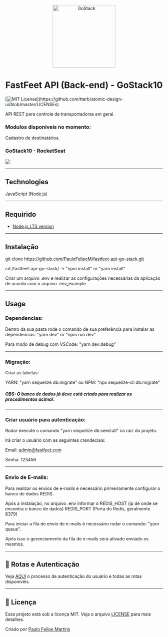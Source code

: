<p align="center">
    <img alt="GoStack" src="https://github.com/Rocketseat/bootcamp-gostack-desafio-03/blob/master/.github/logo.png" width="200px" />
</p>

<h1 align="center">
  FastFeet API (Back-end) - GoStack10
</h1>

[![MIT License](https://img.shields.io/apm/l/atomic-design-ui.svg?)](https://github.com/tterb/atomic-design-ui/blob/master/LICENSEs)

API REST para controle de transportadoras em geral.

### Modulos disponíveis no momento:

Cadastro de destinatários.

### GoStack10 - RocketSeat

![](header.png)

-------------------------------------------------------------------------------------

## Technologies
JavaScript (Node.js)

-------------------------------------------------------------------------------------

## Requirido
- [Node.js LTS version](https://nodejs.org/en/)

-------------------------------------------------------------------------------------

## Instalação

git clone https://github.com/PauloFelipeM/fastfeet-api-go-stack.git

cd /fastfeet-api-go-stack/ -> "npm install" or "yarn install"

Criar um arquivo .env e realizar as configurações necessárias da aplicação de acordo com o arquivo .env_example

-------------------------------------------------------------------------------------

## Usage

### Dependencias:

Dentro da sua pasta rode o comando de sua preferência para instalar as dependencias: "yarn dev" or "npm run dev"

Para modo de debug com VSCode: "yarn dev:debug"

-------------------------------------------------------------------------------------

### Migração:

Criar as tabelas:

YARN: "yarn sequelize db:migrate" ou NPM: "npx sequelize-cli db:migrate"

##### OBS: O banco de dados já deve está criado para realizar os procedimentos acima!.

-------------------------------------------------------------------------------------

### Criar usuário para autenticação:

Rodar execute o comando "yarn sequelize db:seed:all" na raiz do projeto.

Irá criar o usuário com as seguintes crendeciais:

Email: admin@fastfeet.com

Senha: 123456

-------------------------------------------------------------------------------------

### Envio de E-mails:

Para realizar os envios de e-mails é necessário primeiramente configurar o banco de dados REDIS.

Após a instalação, no arquivo .env informar o REDIS_HOST (ip de onde se encontra o banco de dados) REDIS_PORT (Porta do Redis, geralmente 6379)

Para iniciar a fila de envio de e-mails é necessário rodar o comando: "yarn queue".

Após isso o gerenciamento da fila de e-mails será ativado enviado os mesmos.

-------------------------------------------------------------------------------------

## 🚩 Rotas e Autenticação

Veja [AQUI](ROUTES.md) o processo de autenticação do usuário e todas as rotas disponivéis.

-------------------------------------------------------------------------------------

## :memo: Licença

Esse projeto está sob a licença MIT. Veja o arquivo [LICENSE](LICENSE) para mais detalhes.

Criado por [Paulo Felipe Martins](https://www.linkedin.com/in/paulo-felipe-martins-3940b011a/)

